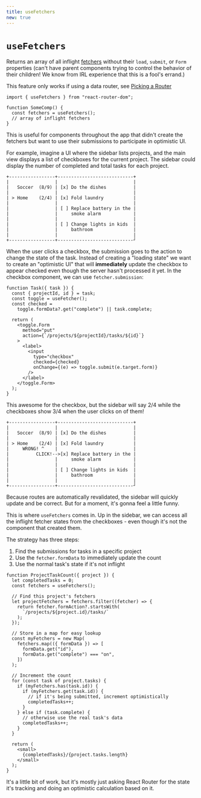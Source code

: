 ```yaml
---
title: useFetchers
new: true
---
```


# `useFetchers`

Returns an array of all inflight [fetchers][usefetcher] without their `load`, `submit`, or `Form` properties (can't have parent components trying to control the behavior of their children! We know from IRL experience that this is a fool's errand.)

<docs-warning>This feature only works if using a data router, see [Picking a Router][pickingarouter]</docs-warning>

```tsx
import { useFetchers } from "react-router-dom";

function SomeComp() {
  const fetchers = useFetchers();
  // array of inflight fetchers
}
```

This is useful for components throughout the app that didn't create the fetchers but want to use their submissions to participate in optimistic UI.

For example, imagine a UI where the sidebar lists projects, and the main view displays a list of checkboxes for the current project. The sidebar could display the number of completed and total tasks for each project.

```
+-----------------+----------------------------+
|                 |                            |
|   Soccer  (8/9) | [x] Do the dishes          |
|                 |                            |
| > Home    (2/4) | [x] Fold laundry           |
|                 |                            |
|                 | [ ] Replace battery in the |
|                 |     smoke alarm            |
|                 |                            |
|                 | [ ] Change lights in kids  |
|                 |     bathroom               |
|                 |                            |
+-----------------+----------------------------┘
```

When the user clicks a checkbox, the submission goes to the action to change the state of the task. Instead of creating a "loading state" we want to create an "optimistic UI" that will **immediately** update the checkbox to appear checked even though the server hasn't processed it yet. In the checkbox component, we can use `fetcher.submission`:

```tsx
function Task({ task }) {
  const { projectId, id } = task;
  const toggle = useFetcher();
  const checked =
    toggle.formData?.get("complete") || task.complete;

  return (
    <toggle.Form
      method="put"
      action={`/projects/${projectId}/tasks/${id}`}
    >
      <label>
        <input
          type="checkbox"
          checked={checked}
          onChange={(e) => toggle.submit(e.target.form)}
        />
      </label>
    </toggle.Form>
  );
}
```

This awesome for the checkbox, but the sidebar will say 2/4 while the checkboxes show 3/4 when the user clicks on of them!

```
+-----------------+----------------------------+
|                 |                            |
|   Soccer  (8/9) | [x] Do the dishes          |
|                 |                            |
| > Home    (2/4) | [x] Fold laundry           |
|     WRONG! ^    |                            |
|          CLICK!-->[x] Replace battery in the |
|                 |     smoke alarm            |
|                 |                            |
|                 | [ ] Change lights in kids  |
|                 |     bathroom               |
|                 |                            |
+-----------------+----------------------------┘
```

Because routes are automatically revalidated, the sidebar will quickly update and be correct. But for a moment, it's gonna feel a little funny.

This is where `useFetchers` comes in. Up in the sidebar, we can access all the inflight fetcher states from the checkboxes - even though it's not the component that created them.

The strategy has three steps:

1. Find the submissions for tasks in a specific project
2. Use the `fetcher.formData` to immediately update the count
3. Use the normal task's state if it's not inflight

```tsx
function ProjectTaskCount({ project }) {
  let completedTasks = 0;
  const fetchers = useFetchers();

  // Find this project's fetchers
  let projectFetchers = fetchers.filter((fetcher) => {
    return fetcher.formAction?.startsWith(
      `/projects/${project.id}/tasks/`
    );
  });

  // Store in a map for easy lookup
  const myFetchers = new Map(
    fetchers.map(({ formData }) => [
      formData.get("id"),
      formData.get("complete") === "on",
    ])
  );

  // Increment the count
  for (const task of project.tasks) {
    if (myFetchers.has(task.id)) {
      if (myFetchers.get(task.id)) {
        // if it's being submitted, increment optimistically
        completedTasks++;
      }
    } else if (task.complete) {
      // otherwise use the real task's data
      completedTasks++;
    }
  }

  return (
    <small>
      {completedTasks}/{project.tasks.length}
    </small>
  );
}
```

It's a little bit of work, but it's mostly just asking React Router for the state it's tracking and doing an optimistic calculation based on it.

[usefetcher]: ./use-fetcher
[pickingarouter]: ../routers/picking-a-router
